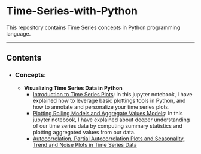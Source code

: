 # Time-Series-with-Python

This repository contains Time Series concepts in Python programming language.

---
## Contents

- ### Concepts:

    - **Visualizing Time Series Data in Python**
      - [Introduction to Time Series Plots](https://github.com/Ravjot03/Visualizing-Time-Series-Data-in-Python/tree/main/Chapter-1): In this jupyter notebook, I have explained how to leverage basic plottings tools in Python, and how to annotate and personalize your time series plots.
      - [Plotting Rolling Models and Aggregate Values Models](https://github.com/Ravjot03/Visualizing-Time-Series-Data-in-Python/tree/main/Chapter-2): In this jupyter notebook, I have explained about deeper understanding of our time series data by computing summary statistics and plotting aggregated values from our data.
      - [Autocorrelation, Partial Autocorrelation Plots and Seasonality, Trend and Noise Plots in Time Series Data]()
